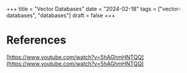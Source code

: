 +++
title = "Vector Databases"
date = "2024-02-18"
tags = ["vector-databases", "databases"]
draft = false
+++


# References
[https://www.youtube.com/watch?v=5hAGhmHNTQQ](https://www.youtube.com/watch?v=5hAGhmHNTQQ)
